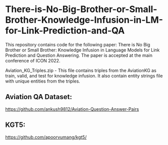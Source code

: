 # There-is-No-Big-Brother-or-Small-Brother-Knowledge-Infusion-in-LM-for-Link-Prediction-and-QA

This repository contains code for the following paper:
There is No Big Brother or Small Brother: Knowledge Infusion in Language Models for Link Prediction and Question Answering. The paper is accepted at the main conference of ICON 2022.

Aviation_KG_Triples.zip - This file contains triples from the AviationKG as train, valid, and test for knowledge infusion. It also contain entity strings file with unique entities from the triples.

## Aviation QA Dataset: 
https://github.com/ankush9812/Aviation-Question-Answer-Pairs

## KGT5:
https://github.com/apoorvumang/kgt5/
